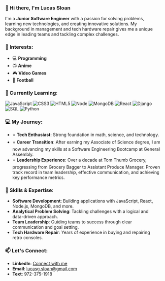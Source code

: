 ### 👋 Hi there, I'm Lucas Sloan

I'm a **Junior Software Engineer** with a passion for solving problems, learning new technologies, and creating innovative solutions. My background in management and tech hardware repair gives me a unique edge in leading teams and tackling complex challenges.

### 👀 Interests:
- :computer: **Programming**
- :tv: **Anime**
- :video_game: **Video Games**
- :football: **Football**

### 🌱 Currently Learning:
![JavaScript](https://img.shields.io/badge/-JavaScript-05122A?style=flat&logo=javascript)
![CSS3](https://img.shields.io/badge/-CSS-05122A?style=flat&logo=css3)
![HTML5](https://img.shields.io/badge/-HTML5-05122A?style=flat&logo=html5)
![Node](https://img.shields.io/badge/-Node.js-05122A?style=flat&logo=node.js)
![MongoDB](https://img.shields.io/badge/-MongoDB-05122A?style=flat&logo=mongodb)
![React](https://img.shields.io/badge/-React-05122A?style=flat&logo=react)
![Django](https://img.shields.io/badge/-Django-05122A?style=flat&logo=django)
![SQL](https://img.shields.io/badge/-SQL-05122A?style=flat&logo=postgresql)
![Python](https://img.shields.io/badge/-Python-05122A?style=flat&logo=python)

### 💻 My Journey:
- ⭐️ **Tech Enthusiast**: Strong foundation in math, science, and technology.
- ⭐️ **Career Transition**: After earning my Associate of Science degree, I am now advancing my skills at a Software Engineering Bootcamp at General Assembly.
- ⭐️ **Leadership Experience**: Over a decade at Tom Thumb Grocery, progressing from Grocery Bagger to Assistant Produce Manager. Proven track record in team leadership, effective communication, and achieving key performance metrics.

### 💪 Skills & Expertise:
- **Software Development**: Building applications with JavaScript, React, Node.js, MongoDB, and more.
- **Analytical Problem Solving**: Tackling challenges with a logical and data-driven approach.
- **Team Leadership**: Guiding teams to success through clear communication and goal setting.
- **Tech Hardware Repair**: Years of experience in buying and repairing retro consoles.

### 📫 Let's Connect:
- **LinkedIn**: [Connect with me](https://www.linkedin.com/in/lucas-sloan-892802211)
- **Email**: lucasg.sloan@gmail.com
- **Text**: 972-375-1918
